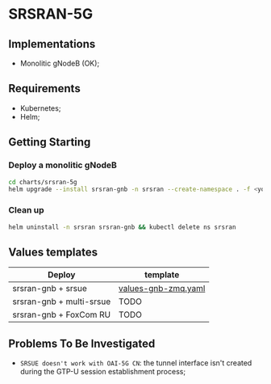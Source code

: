 # SRSRAN-5G

## Implementations

- Monolitic gNodeB (OK);

## Requirements

- Kubernetes;
- Helm;

## Getting Starting

### Deploy a monolitic gNodeB

```sh
cd charts/srsran-5g
helm upgrade --install srsran-gnb -n srsran --create-namespace . -f <your-values>
```

### Clean up

```sh
helm uninstall -n srsran srsran-gnb && kubectl delete ns srsran
```

## Values templates

|         Deploy            | **template**                                                 |
|---------------------------|--------------------------------------------------------------|
| srsran-gnb + srsue        |  [values-gnb-zmq.yaml](charts/srsran-5g/values-gnb-zmq.yaml) |
| srsran-gnb + multi-srsue  | TODO                                                         |
| srsran-gnb + FoxCom RU    | TODO                                                         |

## Problems To Be Investigated

- `SRSUE doesn't work with OAI-5G CN`: the tunnel interface isn't created during the GTP-U session establishment process; 